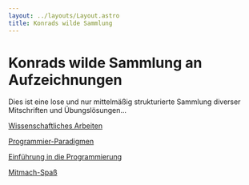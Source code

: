 ```yaml
---
layout: ../layouts/Layout.astro
title: Konrads wilde Sammlung 
---
```


# Konrads wilde Sammlung an Aufzeichnungen
Dies ist eine lose und nur mittelmäßig strukturierte Sammlung diverser Mitschriften und Übungslösungen...

[Wissenschaftliches Arbeiten](./wissarb/wissarb)

[Programmier-Paradigmen](./pp/pp)

[Einführung in die Programmierung](./prog/prog)

[Mitmach-Spaß](./mitmachen)